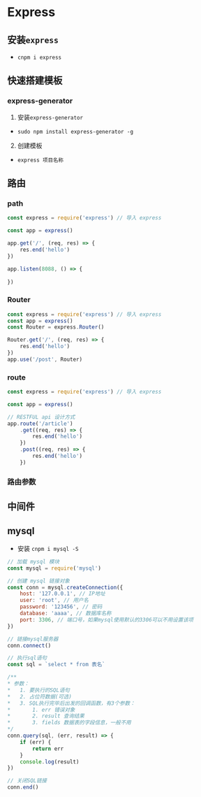 # Express

## 安装`express`
- `cnpm i express`

## 快速搭建模板

### express-generator
1. 安装`express-generator`
- `sudo npm install express-generator -g`

2. 创建模板
- `express 项目名称`

## 路由

### path
```js
const express = require('express') // 导入 express

const app = express()

app.get('/', (req, res) => {
    res.end('hello')
})

app.listen(8088, () => {
    
})
```

### Router
```js
const express = require('express') // 导入 express
const app = express()
const Router = express.Router()

Router.get('/', (req, res) => {
    res.end('hello')
})
app.use('/post', Router)
```


### route
```js
const express = require('express') // 导入 express

const app = express()

// RESTFUL api 设计方式
app.route('/article')
    .get((req, res) => {
        res.end('hello')
    })
    .post((req, res) => {
        res.end('hello')
    })
```

### 路由参数


## 中间件

## mysql
- 安装 `cnpm i mysql -S`

```js
// 加载 mysql 模块
const mysql = require('mysql')

// 创建 mysql 链接对象
const conn = mysql.createConnection({
    host: '127.0.0.1', // IP地址
    user: 'root', // 用户名
    password: '123456', // 密码
    database: 'aaaa', // 数据库名称
    port: 3306, // 端口号，如果mysql使用默认的3306可以不用设置该项
})

// 链接mysql服务器
conn.connect()

// 执行sql语句
const sql = `select * from 表名`

/**
* 参数：
*   1. 要执行的SQL语句
*   2. 占位符数据(可选)
*   3. SQL执行完毕后出发的回调函数，有3个参数：
*       1. err 错误对象
*       2. result 查询结果
*       3. fields 数据表的字段信息，一般不用
*/
conn.query(sql, (err, result) => {
    if (err) {
        return err
    }
    console.log(result)
})

// 关闭SQL链接
conn.end()
```




<style>
#app .theme-default-content {
    max-width: 1200px;
}
</style>
